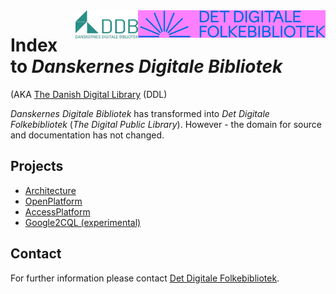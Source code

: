<img src="DetDigitaleFolkebibliotek.blue.300x44.png" alt="Det Digitale Folkebibliotek" title="Det Digitale Folkebibliotek" align="right">
<img src="DDB_logo_green.300.png" alt="DDB" title="DDB" align="right" width=100px height=auto>

<!--
![DDB](DDB_logo_green.300.png)
-->

# Index to *Danskernes Digitale Bibliotek*
(AKA [The Danish Digital Library](https://www.danskernesdigitalebibliotek.dk/english/) (DDL)

*Danskernes Digitale Bibliotek* has transformed into *Det Digitale Folkebibliotek* (_The Digital Public Library_). However - the domain for source and documentation has not changed.

## Projects
* [Architecture](/architecture/) 
* [OpenPlatform](/OpenPlatform/) 
* [AccessPlatform](/AccessPlatform/) 
* [Google2CQL (experimental)](/google2cql/)



<!--
# danskernesdigitalebibliotek.github.io
Test page
-->

## Contact <a name="contact"/>

For further information please contact 
[Det Digitale Folkebibliotek](mailto:kontakt@DetDigitaleFolkebibliotek.dk?Subject=[danskernesdigitalebibliotek.github.io]@ebp&Body=).
